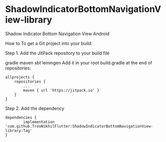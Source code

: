 # ShadowIndicatorBottomNavigationView-library
Shadow Indicator Bottom Navigation View Android

How to
To get a Git project into your build:

Step 1. Add the JitPack repository to your build file

gradle
maven
sbt
leiningen
Add it in your root build.gradle at the end of repositories:

	allprojects {
		repositories {
			...
			maven { url 'https://jitpack.io' }
		}
	}
Step 2. Add the dependency

	dependencies {
	        implementation 'com.github.TrooNikhilFlutter:ShadowIndicatorBottomNavigationView-library:Tag'
	}
